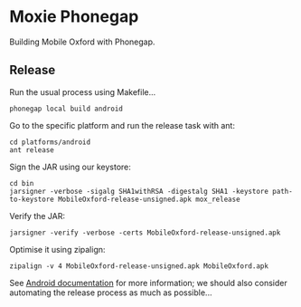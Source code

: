 Moxie Phonegap
==============

Building Mobile Oxford with Phonegap.

Release
-------

Run the usual process using Makefile...

    phonegap local build android
  
Go to the specific platform and run the release task with ant:

    cd platforms/android
    ant release
  
Sign the JAR using our keystore:

    cd bin
    jarsigner -verbose -sigalg SHA1withRSA -digestalg SHA1 -keystore path-to-keystore MobileOxford-release-unsigned.apk mox_release
  
Verify the JAR: 

    jarsigner -verify -verbose -certs MobileOxford-release-unsigned.apk

Optimise it using zipalign:

    zipalign -v 4 MobileOxford-release-unsigned.apk MobileOxford.apk

See [Android documentation](http://developer.android.com/tools/publishing/app-signing.html#releasemode) for more information; we should also consider automating the release process as much as possible...
